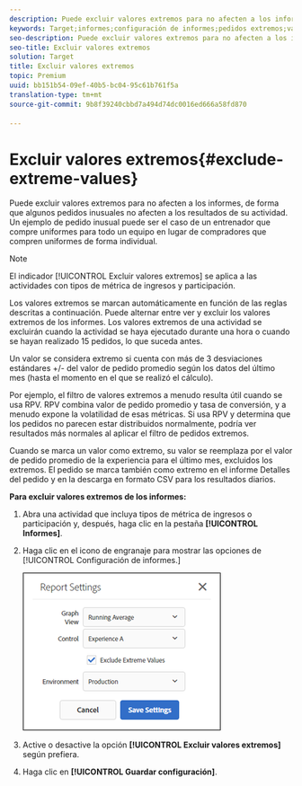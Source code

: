 ```yaml
---
description: Puede excluir valores extremos para no afecten a los informes, de forma que algunos pedidos inusuales no afecten a los resultados de su actividad. Un ejemplo de pedido inusual puede ser el caso de un entrenador que compre uniformes para todo un equipo en lugar de compradores que compren uniformes de forma individual.
keywords: Target;informes;configuración de informes;pedidos extremos;valores extremos
seo-description: Puede excluir valores extremos para no afecten a los informes, de forma que algunos pedidos inusuales no afecten a los resultados de su actividad. Un ejemplo de pedido inusual puede ser el caso de un entrenador que compre uniformes para todo un equipo en lugar de compradores que compren uniformes de forma individual.
seo-title: Excluir valores extremos
solution: Target
title: Excluir valores extremos
topic: Premium
uuid: bb151b54-09ef-40b5-bc04-95c61b761f5a
translation-type: tm+mt
source-git-commit: 9b8f39240cbbd7a494d74dc0016ed666a58fd870

---
```



# Excluir valores extremos{#exclude-extreme-values}

Puede excluir valores extremos para no afecten a los informes, de forma que algunos pedidos inusuales no afecten a los resultados de su actividad. Un ejemplo de pedido inusual puede ser el caso de un entrenador que compre uniformes para todo un equipo en lugar de compradores que compren uniformes de forma individual.

>[!NOTE]
>
>El indicador [!UICONTROL Excluir valores extremos] se aplica a las actividades con tipos de métrica de ingresos y participación.

Los valores extremos se marcan automáticamente en función de las reglas descritas a continuación. Puede alternar entre ver y excluir los valores extremos de los informes. Los valores extremos de una actividad se excluirán cuando la actividad se haya ejecutado durante una hora o cuando se hayan realizado 15 pedidos, lo que suceda antes.

Un valor se considera extremo si cuenta con más de 3 desviaciones estándares +/- del valor de pedido promedio según los datos del último mes (hasta el momento en el que se realizó el cálculo).

Por ejemplo, el filtro de valores extremos a menudo resulta útil cuando se usa RPV. RPV combina valor de pedido promedio y tasa de conversión, y a menudo expone la volatilidad de esas métricas. Si usa RPV y determina que los pedidos no parecen estar distribuidos normalmente, podría ver resultados más normales al aplicar el filtro de pedidos extremos.

Cuando se marca un valor como extremo, su valor se reemplaza por el valor de pedido promedio de la experiencia para el último mes, excluidos los extremos. El pedido se marca también como extremo en el informe Detalles del pedido y en la descarga en formato CSV para los resultados diarios.

**Para excluir valores extremos de los informes:**

1. Abra una actividad que incluya tipos de métrica de ingresos o participación y, después, haga clic en la pestaña **[!UICONTROL Informes]**.
1. Haga clic en el icono de engranaje para mostrar las opciones de [!UICONTROL Configuración de informes.]

   ![Resultado del paso](assets/exclude_extreme_values.png)

1. Active o desactive la opción **[!UICONTROL Excluir valores extremos]** según prefiera.
1. Haga clic en **[!UICONTROL Guardar configuración]**.
